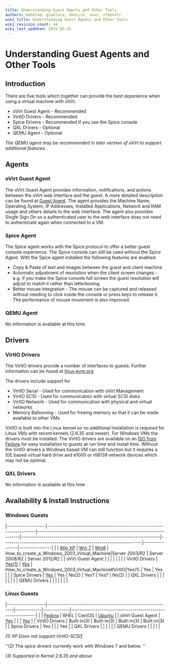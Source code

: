 ```yaml
---
title: Understanding Guest Agents and Other Tools
authors: bobdrad, gianluca, nkesick, sven, vfeenstr
wiki_title: Understanding Guest Agents and Other Tools
wiki_revision_count: 44
wiki_last_updated: 2015-03-26
---
```


# Understanding Guest Agents and Other Tools

## Introduction

There are five tools which together can provide the best experience when using a virtual machine with oVirt.

*   oVirt Guest Agent - Recommended
*   VirtIO Drivers - Recommended
*   Spice Drivers - Recommended if you use the Spice console
*   QXL Drivers - Optional
*   QEMU Agent - Optional

*The QEMU agent may be recommended in later version of oVirt to support additional features.*

## Agents

### oVirt Guest Agent

The oVirt Guest Agent provides information, notifications, and actions between the oVirt web interface and the guest. A more detailed description can be found at [Guest Agent](Guest_Agent). The agent provides the Machine Name, Operating System, IP Addresses, Installed Applications, Network and RAM usage and others details to the web interface. The agent also provides Single Sign On so a authenticated user to the web interface does not need to authenticate again when connected to a VM.

### Spice Agent

The Spice agent works with the Spice protocol to offer a better guest console experience. The Spice console can still be used without the Spice Agent. With the Spice agent installed the following features are enabled:

*   Copy & Paste of text and images between the guest and client machine
*   Automatic adjustment of resolution when the client screen changes - e.g. if you make the Spice console full screen the guest resolution will adjust to match it rather than letterboxing.
*   Better mouse integration - The mouse can be captured and released without needing to click inside the console or press keys to release it. The performance of mouse movement is also improved.

### QEMU Agent

No information is available at this time

## Drivers

### VirtIO Drivers

The VirtIO drivers provide a number of interfaces to guests. Further information can be found at [linux-kvm.org](http://www.linux-kvm.org/page/Virtio)

The drivers include support for

*   VirtIO Serial - Used for communication with oVirt Management
*   VirtIO SCSI - Used for communication with virtual SCSI disks
*   VirtIO Network - Used for communication with physical and virtual networks
*   Memory Ballooning - Used for freeing memory so that it can be made available to other VMs.

VirtIO is built into the Linux kernel so no additional installation is required for Linux VMs with recent kernels (2.6.35 and newer). For Windows VMs the drivers must be installed. The VirtIO drivers are available on an [ISO from Fedora](http://alt.fedoraproject.org/pub/alt/virtio-win/latest/) for easy installation to guests at run time and install time. Without the VirtIO drivers a Windows based VM can still function but it requires a IDE based virtual hard drive and e1000 or rtl8139 network devices which may not be optimal.

### QXL Drivers

No information is available at this time

## Availability & Install Instructions

### Windows Guests

|-------------------|------------------------------------------------------------------------|---------------------------------------------------------------------|--------------------------------------------------------------------|--------------------------------------------------------------------|----------------|----------------|
|                   | [Win XP](How_to_create_a_Windows_XP_Virtual_Machine)        | [Win 7](How_to_create_a_Windows_7_Virtual_Machine)       | [Win8](How_to_create_a_Windows_8_Virtual_Machine)       | How_to_create_a_Windows_2003_Virtual_Machine|Server 2003/R2 | Server 2008/R2 | Server 2012/R2 |
| oVirt Guest Agent |                                                                        |                                                                     |                                                                    |                                                                    |                |                |
| VirtIO Drivers    | [Yes(1)](How_to_create_a_Windows_XP_Virtual_Machine#VirtIO) | [Yes](How_to_create_a_Windows_7_Virtual_Machine#Drivers) | How_to_create_a_Windows_2003_Virtual_Machine#VirtIO|Yes(1) | Yes                                                                | Yes            |                |
| Spice Drivers     | [Yes](How_to_create_a_Windows_XP_Virtual_Machine#Graphics)  | Yes                                                                 | No(2)                                                              | Yes?                                                               | Yes?           | No(2)          |
| QXL Drivers       |                                                                        |                                                                     |                                                                    |                                                                    |                |                |
| QEMU Drivers      |                                                                        |                                                                     |                                                                    |                                                                    |                |                |

### Linux Guests

|-------------------|-------------------------------------------------------------|-------------|-------------|-------------------------------------------------------------|
|                   | [Fedora](How_to_create_a_Fedora_Virtual_Machine) | RHEL        | CentOS      | [Ubuntu](How_to_create_a_Ubuntu_Virtual_Machine) |
| oVirt Guest Agent | [Yes](How_to_install_the_guest_agent_in_Fedora)  |             |             | [Yes](How_to_install_the_guest_agent_in_Ubuntu)  |
| VirtIO Drivers    | Built-in(3)                                                 | Built-in(3) | Built-in(3) | Built-in(3)                                                 |
| Spice Drivers     | Yes                                                         |             |             | Yes                                                         |
| QXL Drivers       |                                                             |             |             |                                                             |
| QEMU Drivers      |                                                             |             |             |                                                             |

*(1) XP Does not support VirtIO-SCSI[1](https://bugzilla.redhat.com/show_bug.cgi?id=1043198)*

''(2) The spice drivers currently work with Windows 7 and below. ''

*(3) Supported in Kernel 2.6.35 and above*
